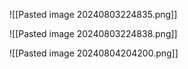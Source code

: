 

<!--⚠️Imgur upload failed, check dev console-->



![[Pasted image 20240803224835.png]]



![[Pasted image 20240803224838.png]]


![[Pasted image 20240804204200.png]]
